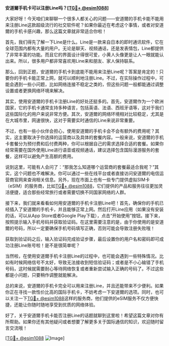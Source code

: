 **安道爾手机卡可以注册Line吗？[[TG💪+ @esim1088](https://t.me/s/esim1088)]**

大家好呀！今天咱们来聊聊一个很多人都关心的问题——安道爾的手机卡能不能用来注册Line这款超级流行的社交软件呢？如果你最近在考虑这个事情，或者对安道爾的手机卡感兴趣，那么这篇文章就非常适合你啦！

首先，我们得先了解一下Line是什么。Line是一款来自日本的即时通讯软件，它在全球范围内都有大量的用户。无论是聊天、视频通话，还是发表情包，Line都提供了非常丰富的功能。而且它的界面设计得很可爱，小黄人头像更是让人一眼就能认出来。所以，很多用户都非常喜欢用Line来和朋友、家人保持联系。

那么，回到正题，安道爾的手机卡到底能不能用来注册Line呢？答案是肯定的！只要你的手机卡能正常上网，就可以顺利地注册Line。不过，在实际操作过程中，可能会遇到一些小问题，比如网络连接不稳定之类的，但这些问题一般都能通过调整设置或者更换网络环境来解决。

其实，使用安道爾的手机卡注册Line的好处还挺多的。首先，安道爾作为一个欧洲国家，它的手机卡通常支持多种语言，包括英语、法语、西班牙语等，这对于我们这些国际化的用户来说非常方便。其次，安道爾的网络环境相对比较稳定，尤其是在大城市里，网速很快，这对于需要实时通信的Line来说非常重要。

不过，也有一些小伙伴会担心，使用安道爾的手机卡会不会有额外的费用呢？其实，这主要取决于你选择的运营商以及具体的套餐内容。一般来说，安道爾的手机卡套餐分为预付费和后付费两种，你可以根据自己的需求选择合适的套餐。如果你经常需要在国外使用Line进行语音或视频通话，建议选择包含国际漫游服务的套餐，这样可以避免产生高额的费用。

说到这里，可能有人会问了：“那我怎么知道哪个运营商的套餐最适合我呢？”其实，这个问题也不难解决。你可以通过一些在线平台或者直接访问安道爾的电信运营商官网来查询相关信息。另外，现在市面上也有一些专门提供虚拟SIM卡（eSIM）的服务商，比如[TG💪+ @esim1088](https://t.me/s/esim1088)，它们提供的产品和服务往往更加灵活便捷，适合那些经常旅行或者需要切换不同国家网络的人群。

接下来，我们就来看看如何用安道爾的手机卡注册Line吧！首先，确保你的手机已经插入了安道爾的手机卡，并且能够正常上网。然后打开Line应用（如果没有安装的话，可以从App Store或者Google Play下载），点击“开始使用”按钮。接下来，按照提示输入手机号码并获取验证码。在这里需要注意的是，由于你使用的是安道爾的号码，所以一定要确保手机号码填写正确，否则可能会导致注册失败哦！

获取到验证码之后，输入验证码完成验证步骤，最后设置你的用户名和密码即可成功注册Line账号啦！是不是很简单呢？

当然啦，在使用安道爾手机卡注册Line的过程中，也可能会遇到一些特殊情况。比如有时候网络信号不太好，导致无法接收到短信验证码；或者是不小心输错了手机号码，这时候就需要耐心等待网络恢复或者重新尝试输入正确的号码了。不过这些都是小问题，只要稍作调整就能解决。

总的来说，安道爾的手机卡完全可以用来注册Line，并且还能带来不少便利。如果你正在寻找一款性价比高的国际手机卡，不妨考虑一下安道爾的选项。同时，也可以关注一下[TG💪+ @esim1088](https://t.me/s/esim1088)这样的服务商，他们提供的eSIM服务不仅方便快捷，还能让你随时随地享受到优质的网络体验。

好了，关于安道爾手机卡能否注册Line的话题就聊到这里啦！希望这篇文章对你有所帮助。如果你还有其他疑问或者想要了解更多关于国际通信的知识，欢迎随时留言交流哦！

[[TG💪+ @esim1088](https://t.me/s/esim1088) ![Image](https://i.postimg.cc/4NQfJmqS/Snipaste-2025-05-13-00-14-12.png)]
